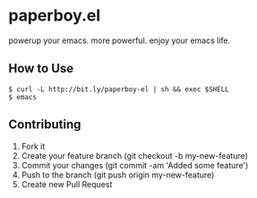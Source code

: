 # paperboy.el

powerup your emacs. more powerful.
enjoy your emacs life.

## How to Use

    $ curl -L http://bit.ly/paperboy-el | sh && exec $SHELL
    $ emacs

## Contributing

 1. Fork it
 1. Create your feature branch (git checkout -b my-new-feature)
 1. Commit your changes (git commit -am 'Added some feature')
 1. Push to the branch (git push origin my-new-feature)
 1. Create new Pull Request
